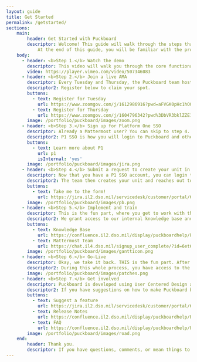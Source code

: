 ```yaml
---
layout: guide
title: Get Started
permalink: /getstarted/
sections:
    main:
        header: Get Started with Puckboard
        descriptor: Welcome! This guide will walk through the steps that are required to create your unit in Puckboard and set you up for success in your respective organization.
            At the end of this guide, you will be familiar with the process, tools, and team that are available to help support your Puckboard endeavors and user journey.
    body:
      - header: <b>Step 1.</b> Watch the demo
        descriptor: This video will walk you through the core functionality of Puckboard and the user interface. After you watch the demo, you will have the knowledge to navigate through Puckboard, customize your squadrons settings, add personnel, and create and edit events.
        video: https://player.vimeo.com/video/507346083
      - header: <b>Step 2.</b> Join a live AMA
        descriptor: Every Tuesday and Thursday, the Puckboard team hosts a live AMA to answer any questions, announce new releases, and provide live training. On Thursdays, the team also provides information on Mattermost and relevant integrations.
        descriptor2: Register below to claim your spot.
        buttons:
          - text: Register for Tuesday
            url: https://www.zoomgov.com/j/1612986916?pwd=aFVGK0pHc1hOQWRHb1pxSDFSUUUrQT09
          - text: Register for Thursday
            url: https://www.zoomgov.com/j/1604796342?pwd%3DbVR3bklZZE1OZFFSY2diSjNMeXNDdz09&sa=D&source=calendar&ust=1612810707213000&usg=AOvVaw1zUaKr8amvJmVVUuC6Flis
        image: /portfolio/puckboard/images/zoom.png
      - header: <b>Step 3.</b> Sign up for Platform One SSO
        descriptor: Already a Mattermost user? You can skip to step 4.
        descriptor2: P1 SSO is how you will login to Puckboard and other applications within the P1 ecosystem.
        buttons:
          - text: Learn more about P1
            url: p1
            isInternal: 'yes'
        image: /portfolio/puckboard/images/jira.png
      - header: <b>Step 4.</b> Submit a request to create your unit in Puckboard
        descriptor: Now that you have a P1 SSO account, you can login to our Service Desk and request a new unit for Puckboard.
        descriptor2: The team then creates your unit and reaches out to ensure that all personnel are uploaded properly.
        buttons:
          - text: Take me to the form!
            url: https://jira.il2.dso.mil/servicedesk/customer/portal/68/create/306
        image: /portfolio/puckboard/images/pb.png
      - header: <b>Step 5.</b> Implement and train
        descriptor: This is the fun part, where you get to work with the training and onboarding team to implement Puckboard for your unit.
        descriptor2: We grant access to our internal knowledge base and Mattermost team, work with you on implementing best practices, and ensure that you will be ready to succeed at go-live.
        buttons:
          - text: Knowledge Base
            url: https://confluence.il2.dso.mil/display/puckboardhelp/Puckboard+Knowledge+Base
          - text: Mattermost Team
            url: https://chat.il4.dso.mil/signup_user_complete/?id=6et69u6g9prnd8i59b8yw9n7zw
        image: /portfolio/puckboard/images/gantticon.png
      - header: <b>Step 6.</b> Go-Live
        descriptor: Okay, we take it back. THIS is the fun part. After determining readiness and ensuring access to all of the support resources, you get to launch Puckboard as the source of truth for your schedule and join the growing legion of Puckboarders!
        descriptor2: During this whole process, you have access to the onboarding team, training materials, and other users in the Mattermost team. We're with you every step of the way.
        image: /portfolio/puckboard/images/patches.png
      - header: <b>Step 7.</b> Get involved
        descriptor: Puckboard is developed using User Centered Design and Agile methodology, meaning that we fight for you, the user.
        descriptor2: If you have suggestions on how to make Puckboard better, or want to submit feature suggestions, submit a request in the Service Desk. You can see what other users have submitted and vote on their ideas. You can also ask questions in our Confluence space, stay informed on releases, and even get involved with feature design.
        buttons:
          - text: Suggest a feature
            url: https://jira.il2.dso.mil/servicedesk/customer/portal/68/create/305
          - text: Release Notes
            url: https://confluence.il2.dso.mil/display/puckboardhelp/Puckboard+Release+Notes
          - text: FAQ
            url: https://confluence.il2.dso.mil/display/puckboardhelp/Frequently+Asked+Questions
        image: /portfolio/puckboard/images/road.png
    end:
        header: Thank you.
        descriptor: If you have questions, comments, or mean things to say, drop us a note in Mattermost or come to an AMA! We appreciate every single one of you, happy Puckboarding!
---
```



